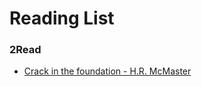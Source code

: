 # Reading List

### 2Read

* [Crack in the foundation - H.R. McMaster](http://www.comw.org/rma/fulltext/0311mcmaster.pdf)
